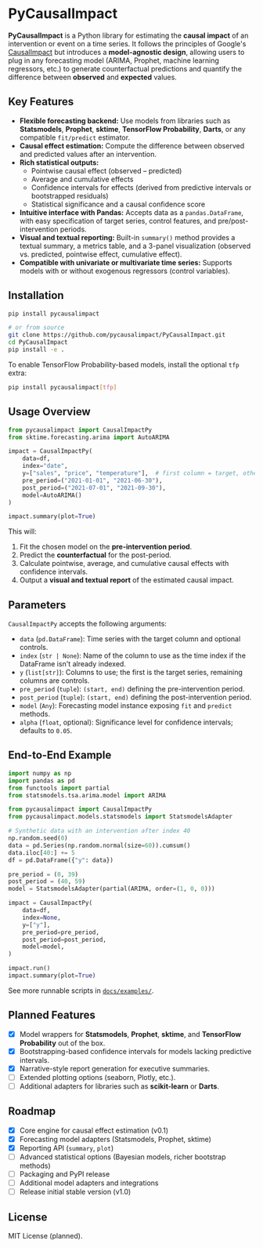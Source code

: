 # PyCausalImpact

**PyCausalImpact** is a Python library for estimating the **causal impact** of an intervention or event on a time series. It follows the principles of Google's [CausalImpact](https://github.com/google/CausalImpact) but introduces a **model-agnostic design**, allowing users to plug in any forecasting model (ARIMA, Prophet, machine learning regressors, etc.) to generate counterfactual predictions and quantify the difference between **observed** and **expected** values.

## Key Features

- **Flexible forecasting backend:** Use models from libraries such as **Statsmodels**, **Prophet**, **sktime**, **TensorFlow Probability**, **Darts**, or any compatible `fit/predict` estimator.
- **Causal effect estimation:** Compute the difference between observed and predicted values after an intervention.
- **Rich statistical outputs:**
  - Pointwise causal effect (observed – predicted)
  - Average and cumulative effects
  - Confidence intervals for effects (derived from predictive intervals or bootstrapped residuals)
  - Statistical significance and a causal confidence score
- **Intuitive interface with Pandas:** Accepts data as a `pandas.DataFrame`, with easy specification of target series, control features, and pre/post-intervention periods.
- **Visual and textual reporting:** Built-in `summary()` method provides a textual summary, a metrics table, and a 3-panel visualization (observed vs. predicted, pointwise effect, cumulative effect).
- **Compatible with univariate or multivariate time series:** Supports models with or without exogenous regressors (control variables).

## Installation

```bash
pip install pycausalimpact

# or from source
git clone https://github.com/pycausalimpact/PyCausalImpact.git
cd PyCausalImpact
pip install -e .
```

To enable TensorFlow Probability-based models, install the optional `tfp` extra:

```bash
pip install pycausalimpact[tfp]
```

## Usage Overview

```python
from pycausalimpact import CausalImpactPy
from sktime.forecasting.arima import AutoARIMA

impact = CausalImpactPy(
    data=df,
    index="date",
    y=["sales", "price", "temperature"],  # first column = target, others = controls
    pre_period=("2021-01-01", "2021-06-30"),
    post_period=("2021-07-01", "2021-09-30"),
    model=AutoARIMA()
)

impact.summary(plot=True)
```

This will:

1. Fit the chosen model on the **pre-intervention period**.
2. Predict the **counterfactual** for the post-period.
3. Calculate pointwise, average, and cumulative causal effects with confidence intervals.
4. Output a **visual and textual report** of the estimated causal impact.

## Parameters

`CausalImpactPy` accepts the following arguments:

- `data` (`pd.DataFrame`): Time series with the target column and optional controls.
- `index` (`str | None`): Name of the column to use as the time index if the DataFrame isn't already indexed.
- `y` (`list[str]`): Columns to use; the first is the target series, remaining columns are controls.
- `pre_period` (`tuple`): `(start, end)` defining the pre-intervention period.
- `post_period` (`tuple`): `(start, end)` defining the post-intervention period.
- `model` (`Any`): Forecasting model instance exposing `fit` and `predict` methods.
- `alpha` (`float`, optional): Significance level for confidence intervals; defaults to `0.05`.

## End-to-End Example

```python
import numpy as np
import pandas as pd
from functools import partial
from statsmodels.tsa.arima.model import ARIMA

from pycausalimpact import CausalImpactPy
from pycausalimpact.models.statsmodels import StatsmodelsAdapter

# Synthetic data with an intervention after index 40
np.random.seed(0)
data = pd.Series(np.random.normal(size=60)).cumsum()
data.iloc[40:] += 5
df = pd.DataFrame({"y": data})

pre_period = (0, 39)
post_period = (40, 59)
model = StatsmodelsAdapter(partial(ARIMA, order=(1, 0, 0)))

impact = CausalImpactPy(
    data=df,
    index=None,
    y=["y"],
    pre_period=pre_period,
    post_period=post_period,
    model=model,
)

impact.run()
impact.summary(plot=True)
```

See more runnable scripts in [`docs/examples/`](docs/examples/).

## Planned Features

- [x] Model wrappers for **Statsmodels**, **Prophet**, **sktime**, and **TensorFlow Probability** out of the box.
- [x] Bootstrapping-based confidence intervals for models lacking predictive intervals.
- [x] Narrative-style report generation for executive summaries.
- [ ] Extended plotting options (seaborn, Plotly, etc.).
- [ ] Additional adapters for libraries such as **scikit-learn** or **Darts**.

## Roadmap

- [x] Core engine for causal effect estimation (v0.1)
- [x] Forecasting model adapters (Statsmodels, Prophet, sktime)
- [x] Reporting API (`summary`, `plot`)
- [ ] Advanced statistical options (Bayesian models, richer bootstrap methods)
- [ ] Packaging and PyPI release
- [ ] Additional model adapters and integrations
- [ ] Release initial stable version (v1.0)

## License

MIT License (planned).
